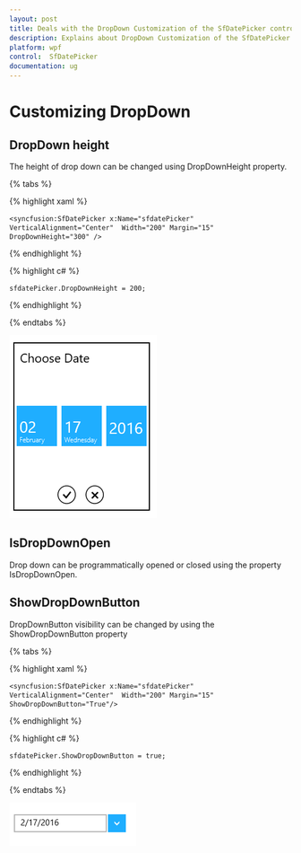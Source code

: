 ```yaml
---
layout: post
title: Deals with the DropDown Customization of the SfDatePicker control for WPF
description: Explains about DropDown Customization of the SfDatePicker control for WPF
platform: wpf
control:  SfDatePicker
documentation: ug
---
```

# Customizing DropDown

## DropDown height

The height of drop down can be changed using DropDownHeight property.

{% tabs %}

{% highlight xaml %}

	<syncfusion:SfDatePicker x:Name="sfdatePicker" VerticalAlignment="Center"  Width="200" Margin="15" DropDownHeight="300" />

{% endhighlight %}

{% highlight c# %}

	sfdatePicker.DropDownHeight = 200;

{% endhighlight %}

{% endtabs %}

![](Customizing-DropDown_images/Customizing-DropDown_img2.png)


## IsDropDownOpen

Drop down can be programmatically opened or closed using the property IsDropDownOpen.

## ShowDropDownButton

DropDownButton visibility can be changed by using the ShowDropDownButton property

{% tabs %}

{% highlight xaml %}

	<syncfusion:SfDatePicker x:Name="sfdatePicker" VerticalAlignment="Center"  Width="200" Margin="15" ShowDropDownButton="True"/>

{% endhighlight %}

{% highlight c# %}

	sfdatePicker.ShowDropDownButton = true;

{% endhighlight %}

{% endtabs %}

![](Customizing-DropDown_images/Customizing-DropDown_img3.png)